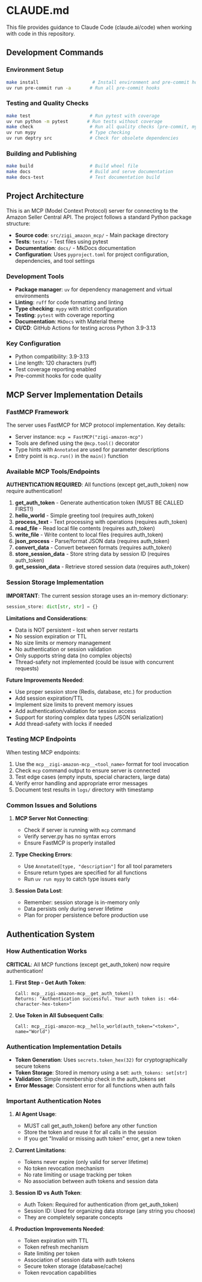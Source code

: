 # CLAUDE.md

This file provides guidance to Claude Code (claude.ai/code) when working with code in this repository.

## Development Commands

### Environment Setup
```bash
make install                    # Install environment and pre-commit hooks
uv run pre-commit run -a       # Run all pre-commit hooks
```

### Testing and Quality Checks
```bash
make test                      # Run pytest with coverage
uv run python -m pytest       # Run tests without coverage
make check                     # Run all quality checks (pre-commit, mypy, deptry)
uv run mypy                    # Type checking
uv run deptry src              # Check for obsolete dependencies
```

### Building and Publishing
```bash
make build                     # Build wheel file
make docs                      # Build and serve documentation
make docs-test                 # Test documentation build
```

## Project Architecture

This is an MCP (Model Context Protocol) server for connecting to the Amazon Seller Central API. The project follows a standard Python package structure:

- **Source code**: `src/zigi_amazon_mcp/` - Main package directory
- **Tests**: `tests/` - Test files using pytest
- **Documentation**: `docs/` - MkDocs documentation
- **Configuration**: Uses `pyproject.toml` for project configuration, dependencies, and tool settings

### Development Tools
- **Package manager**: `uv` for dependency management and virtual environments
- **Linting**: `ruff` for code formatting and linting
- **Type checking**: `mypy` with strict configuration
- **Testing**: `pytest` with coverage reporting
- **Documentation**: `MkDocs` with Material theme
- **CI/CD**: GitHub Actions for testing across Python 3.9-3.13

### Key Configuration
- Python compatibility: 3.9-3.13
- Line length: 120 characters (ruff)
- Test coverage reporting enabled
- Pre-commit hooks for code quality

## MCP Server Implementation Details

### FastMCP Framework
The server uses FastMCP for MCP protocol implementation. Key details:
- Server instance: `mcp = FastMCP("zigi-amazon-mcp")`
- Tools are defined using the `@mcp.tool()` decorator
- Type hints with `Annotated` are used for parameter descriptions
- Entry point is `mcp.run()` in the `main()` function

### Available MCP Tools/Endpoints

**AUTHENTICATION REQUIRED**: All functions (except get_auth_token) now require authentication!

1. **get_auth_token** - Generate authentication token (MUST BE CALLED FIRST!)
2. **hello_world** - Simple greeting tool (requires auth_token)
3. **process_text** - Text processing with operations (requires auth_token)
4. **read_file** - Read local file contents (requires auth_token)
5. **write_file** - Write content to local files (requires auth_token)
6. **json_process** - Parse/format JSON data (requires auth_token)
7. **convert_data** - Convert between formats (requires auth_token)
8. **store_session_data** - Store string data by session ID (requires auth_token)
9. **get_session_data** - Retrieve stored session data (requires auth_token)

### Session Storage Implementation

**IMPORTANT**: The current session storage uses an in-memory dictionary:
```python
session_store: dict[str, str] = {}
```

**Limitations and Considerations**:
- Data is NOT persistent - lost when server restarts
- No session expiration or TTL
- No size limits or memory management
- No authentication or session validation
- Only supports string data (no complex objects)
- Thread-safety not implemented (could be issue with concurrent requests)

**Future Improvements Needed**:
- Use proper session store (Redis, database, etc.) for production
- Add session expiration/TTL
- Implement size limits to prevent memory issues
- Add authentication/validation for session access
- Support for storing complex data types (JSON serialization)
- Add thread-safety with locks if needed

### Testing MCP Endpoints

When testing MCP endpoints:
1. Use the `mcp__zigi-amazon-mcp__<tool_name>` format for tool invocation
2. Check `mcp` command output to ensure server is connected
3. Test edge cases (empty inputs, special characters, large data)
4. Verify error handling and appropriate error messages
5. Document test results in `logs/` directory with timestamp

### Common Issues and Solutions

1. **MCP Server Not Connecting**:
   - Check if server is running with `mcp` command
   - Verify server.py has no syntax errors
   - Ensure FastMCP is properly installed

2. **Type Checking Errors**:
   - Use `Annotated[type, "description"]` for all tool parameters
   - Ensure return types are specified for all functions
   - Run `uv run mypy` to catch type issues early

3. **Session Data Lost**:
   - Remember: session storage is in-memory only
   - Data persists only during server lifetime
   - Plan for proper persistence before production use

## Authentication System

### How Authentication Works

**CRITICAL**: All MCP functions (except get_auth_token) now require authentication!

1. **First Step - Get Auth Token**:
   ```
   Call: mcp__zigi-amazon-mcp__get_auth_token()
   Returns: "Authentication successful. Your auth token is: <64-character-hex-token>"
   ```

2. **Use Token in All Subsequent Calls**:
   ```
   Call: mcp__zigi-amazon-mcp__hello_world(auth_token="<token>", name="World")
   ```

### Authentication Implementation Details

- **Token Generation**: Uses `secrets.token_hex(32)` for cryptographically secure tokens
- **Token Storage**: Stored in memory using a set: `auth_tokens: set[str]`
- **Validation**: Simple membership check in the auth_tokens set
- **Error Message**: Consistent error for all functions when auth fails

### Important Authentication Notes

1. **AI Agent Usage**:
   - MUST call get_auth_token() before any other function
   - Store the token and reuse it for all calls in the session
   - If you get "Invalid or missing auth token" error, get a new token

2. **Current Limitations**:
   - Tokens never expire (only valid for server lifetime)
   - No token revocation mechanism
   - No rate limiting or usage tracking per token
   - No association between auth tokens and session data

3. **Session ID vs Auth Token**:
   - Auth Token: Required for authentication (from get_auth_token)
   - Session ID: Used for organizing data storage (any string you choose)
   - They are completely separate concepts

4. **Production Improvements Needed**:
   - Token expiration with TTL
   - Token refresh mechanism
   - Rate limiting per token
   - Association of session data with auth tokens
   - Secure token storage (database/cache)
   - Token revocation capabilities
